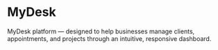 # MyDesk
MyDesk platform — designed to help businesses manage clients, appointments, and projects through an intuitive, responsive dashboard.
